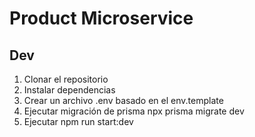 # Product Microservice

## Dev

1. Clonar el repositorio
2. Instalar dependencias
3. Crear un archivo .env basado en el env.template
4. Ejecutar migración de prisma npx prisma migrate dev
5. Ejecutar npm run start:dev
